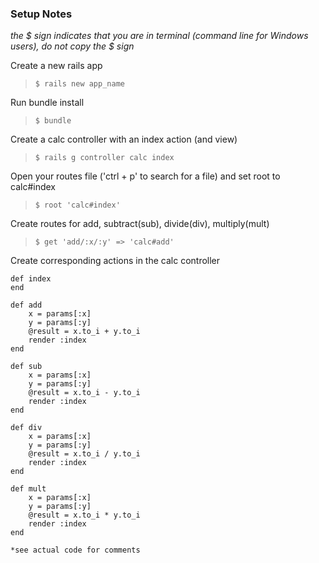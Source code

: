 ### Setup Notes
*the $ sign indicates that you are in terminal (command line for Windows users), do not copy the $ sign*

Create a new rails app
> ```$ rails new app_name```

Run bundle install
> ```$ bundle```

Create a calc controller with an index action (and view)
> ```$ rails g controller calc index```

Open your routes file ('ctrl + p' to search for a file) and set root to calc#index
> ```$ root 'calc#index'```

Create routes for add, subtract(sub), divide(div), multiply(mult)
> ```$ get 'add/:x/:y' => 'calc#add'```

Create corresponding actions in the calc controller

    def index
    end

	def add
		x = params[:x]
		y = params[:y]
		@result = x.to_i + y.to_i
		render :index
	end

	def sub
		x = params[:x]
		y = params[:y]
		@result = x.to_i - y.to_i
		render :index
	end

	def div
		x = params[:x]
		y = params[:y]
		@result = x.to_i / y.to_i
		render :index
	end

	def mult
		x = params[:x]
		y = params[:y]
		@result = x.to_i * y.to_i
		render :index
	end

```*see actual code for comments```
